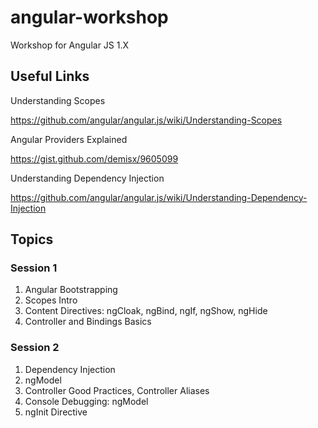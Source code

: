 # angular-workshop
Workshop for Angular JS 1.X

## Useful Links

Understanding Scopes

https://github.com/angular/angular.js/wiki/Understanding-Scopes

Angular Providers Explained

https://gist.github.com/demisx/9605099

Understanding Dependency Injection

https://github.com/angular/angular.js/wiki/Understanding-Dependency-Injection

## Topics

### Session 1
1. Angular Bootstrapping
2. Scopes Intro
3. Content Directives: ngCloak, ngBind, ngIf, ngShow, ngHide
4. Controller and Bindings Basics

### Session 2
1. Dependency Injection
1. ngModel
1. Controller Good Practices, Controller Aliases
1. Console Debugging: ngModel
1. ngInit Directive